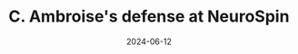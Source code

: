 ---
title: C. Ambroise's defense at NeuroSpin
desc:
ext_url: https://theses.fr/2024UPAST065
date: 2024-06-12
---